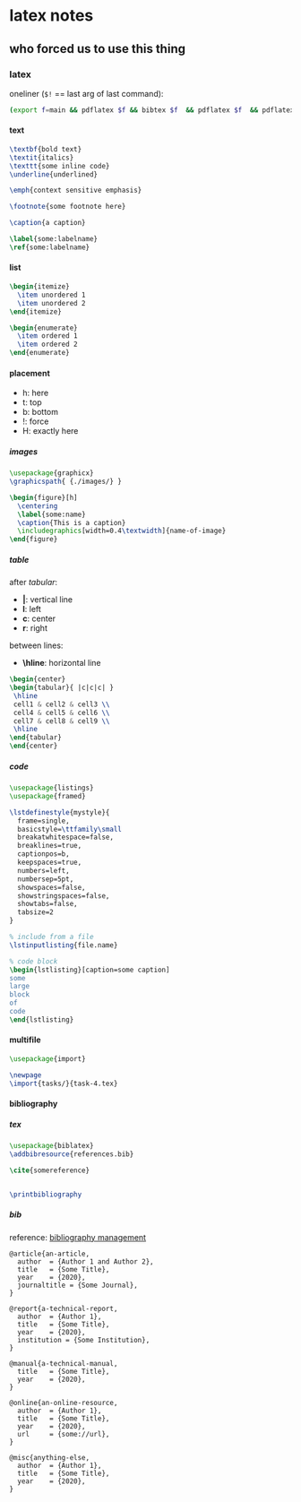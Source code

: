 # latex notes

## who forced us to use this thing

### latex

oneliner (`$!` == last arg of last command):

```bash
(export f=main && pdflatex $f && bibtex $f  && pdflatex $f  && pdflatex $f)>/dev/null
```

#### text

```latex
\textbf{bold text}
\textit{italics}
\texttt{some inline code}
\underline{underlined}

\emph{context sensitive emphasis}

\footnote{some footnote here}

\caption{a caption}

\label{some:labelname}
\ref{some:labelname}
```

#### list

```latex
\begin{itemize}
  \item unordered 1
  \item unordered 2
\end{itemize}

\begin{enumerate}
  \item ordered 1
  \item ordered 2
\end{enumerate}
```

#### placement

- h: here
- t: top
- b: bottom
- !: force
- H: exactly here

##### images

```latex
\usepackage{graphicx}
\graphicspath{ {./images/} }

\begin{figure}[h]
  \centering
  \label{some:name}
  \caption{This is a caption}
  \includegraphics[width=0.4\textwidth]{name-of-image}
\end{figure}
```

##### table

after _tabular_:

- **|**: vertical line
- **l**: left
- **c**: center
- **r**: right

between lines:

- **\hline**: horizontal line

```latex
\begin{center}
\begin{tabular}{ |c|c|c| }
 \hline
 cell1 & cell2 & cell3 \\
 cell4 & cell5 & cell6 \\
 cell7 & cell8 & cell9 \\
 \hline
\end{tabular}
\end{center}
```

##### code

```latex
\usepackage{listings}
\usepackage{framed}

\lstdefinestyle{mystyle}{
  frame=single,
  basicstyle=\ttfamily\small
  breakatwhitespace=false,
  breaklines=true,
  captionpos=b,
  keepspaces=true,
  numbers=left,
  numbersep=5pt,
  showspaces=false,
  showstringspaces=false,
  showtabs=false,
  tabsize=2
}

% include from a file
\lstinputlisting{file.name}

% code block
\begin{lstlisting}[caption=some caption]
some
large
block
of
code
\end{lstlisting}
```

#### multifile

```latex
\usepackage{import}

\newpage
\import{tasks/}{task-4.tex}
```

#### bibliography

##### tex

```latex
\usepackage{biblatex}
\addbibresource{references.bib}

\cite{somereference}


\printbibliography
```

##### bib

reference: [bibliography management](https://en.wikibooks.org/wiki/LaTeX/Bibliography_Management)

```
@article{an-article,
  author  = {Author 1 and Author 2},
  title   = {Some Title},
  year    = {2020},
  journaltitle = {Some Journal},
}

@report{a-technical-report,
  author  = {Author 1},
  title   = {Some Title},
  year    = {2020},
  institution = {Some Institution},
}

@manual{a-technical-manual,
  title   = {Some Title},
  year    = {2020},
}

@online{an-online-resource,
  author  = {Author 1},
  title   = {Some Title},
  year    = {2020},
  url     = {some://url},
}

@misc{anything-else,
  author  = {Author 1},
  title   = {Some Title},
  year    = {2020},
}
```
